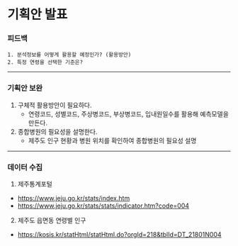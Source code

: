 # 기획안 발표



### 피드백

 	1. 분석정보를 어떻게 활용할 예정인가? (활용방안)
 	2. 특정 연령을 선택한 기준은?



---



### 기획안 보완

1. 구체적 활용방안이 필요하다.
   - 연령코드, 성별코드, 주상병코드, 부상병코드, 입내원일수를 활용해 예측모델을 만든다.
2. 종합병원의 필요성을 설명한다.
   - 제주도 인구 현황과 병원 위치를 확인하여 종합병원의 필요성 설명 



---



### 데이터 수집

1. 제주통계포털
  - https://www.jeju.go.kr/stats/index.htm
  - https://www.jeju.go.kr/stats/stats/indicator.htm?code=004


2. 제주도 읍면동 연령별 인구
  - https://kosis.kr/statHtml/statHtml.do?orgId=218&tblId=DT_21801N004